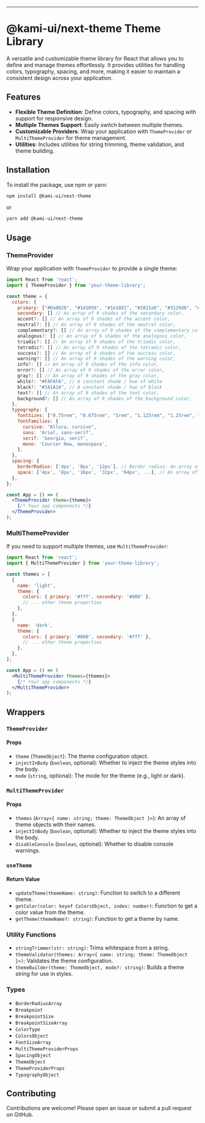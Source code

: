 ---

# @kami-ui/next-theme Theme Library

A versatile and customizable theme library for React that allows you to define and manage themes effortlessly. It provides utilities for handling colors, typography, spacing, and more, making it easier to maintain a consistent design across your application.

## Features

- **Flexible Theme Definition**: Define colors, typography, and spacing with support for responsive design.
- **Multiple Themes Support**: Easily switch between multiple themes.
- **Customizable Providers**: Wrap your application with `ThemeProvider` or `MultiThemeProvider` for theme management.
- **Utilities**: Includes utilities for string trimming, theme validation, and theme building.

## Installation

To install the package, use npm or yarn:

```bash
npm install @kami-ui/next-theme
```

or

```bash
yarn add @kami-ui/next-theme
```

## Usage

### ThemeProvider

Wrap your application with `ThemeProvider` to provide a single theme:

```jsx
import React from 'react';
import { ThemeProvider } from 'your-theme-library';

const theme = {
  colors: {
    primary: ["#0a082b", "#141056", "#1e1881", "#2821ab", "#3129d6", "#5b54de", "#847ee7", "#ada9ef", "#d6d4f7"], // An array of 9 shades of the primary color
    secondary: [] // An array of 9 shades of the secondary color,
    accent?: [] // An array of 9 shades of the accent color,
    neutral?: [] // An array of 9 shades of the neutral color,
    complementary?: [] // An array of 9 shades of the complementary color,
    analogous?: [] // An array of 9 shades of the analogous color,
    triadic?: [] // An array of 9 shades of the triadic color,
    tetradic?: [] // An array of 9 shades of the tetradic color,
    success?: [] // An array of 9 shades of the success color,
    warning?: [] // An array of 9 shades of the warning color,
    info?: [] // An array of 9 shades of the info color,
    error?: [] // An array of 9 shades of the error color,
    gray?: [] // An array of 9 shades of the gray color,
    white?: "#FAFAFA", // A constant shade / hue of white
    black?: "#1A1A1A", // A constant shade / hue of black
    text?: [] // An array of 9 shades of the text color,
    background?: [] // An array of 9 shades of the background color,
  },
  typography: {
    fontSizes: ["0.75rem", "0.875rem", "1rem", "1.125rem", "1.25rem", "1.5rem", "1.75rem"], // An array of 7, 9, or 11 strings representing font sizes
    fontFamilies: {
      cursive: "Allura, cursive",
      sans: 'Arial, sans-serif',
      serif: 'Georgia, serif',
      mono: 'Courier New, monospace',
    },
  },
  spacing: {
    borderRadius: ['4px', '8px', '12px'], // Border radius: An array of 3, 5, or 7 strings representing border radius values
    space: ['4px', '8px', '16px', '32px', '64px', ...], // An array of 20 strings representing space values
  },
};

const App = () => (
  <ThemeProvider theme={theme}>
    {/* Your app components */}
  </ThemeProvider>
);
```

### MultiThemeProvider

If you need to support multiple themes, use `MultiThemeProvider`:

```jsx
import React from 'react';
import { MultiThemeProvider } from 'your-theme-library';

const themes = [
  {
    name: 'light',
    theme: {
      colors: { primary: '#fff', secondary: '#000' },
      // ... other theme properties
    },
  },
  {
    name: 'dark',
    theme: {
      colors: { primary: '#000', secondary: '#fff' },
      // ... other theme properties
    },
  },
];

const App = () => (
  <MultiThemeProvider themes={themes}>
    {/* Your app components */}
  </MultiThemeProvider>
);
```

## Wrappers

### `ThemeProvider`

#### Props

- `theme` (`ThemeObject`): The theme configuration object.
- `injectInBody` (`boolean`, optional): Whether to inject the theme styles into the body.
- `mode` (`string`, optional): The mode for the theme (e.g., light or dark).

### `MultiThemeProvider`

#### Props

- `themes` (`Array<{ name: string; theme: ThemeObject }>`): An array of theme objects with their names.
- `injectInBody` (`boolean`, optional): Whether to inject the theme styles into the body.
- `disableConsole` (`boolean`, optional): Whether to disable console warnings.

### `useTheme`

#### Return Value

- `updateTheme(themeName: string)`: Function to switch to a different theme.
- `getColor(color: keyof ColorsObject, index: number)`: Function to get a color value from the theme.
- `getTheme(themeName?: string)`: Function to get a theme by name.

### Utility Functions

- `stringTrimmer(str: string)`: Trims whitespace from a string.
- `themeValidator(themes: Array<{ name: string; theme: ThemeObject }>)`: Validates the theme configuration.
- `themeBuilder(theme: ThemeObject, mode?: string)`: Builds a theme string for use in styles.

### Types

- `BorderRadiusArray`
- `Breakpoint`
- `BreakpointSize`
- `BreakpointSizeArray`
- `ColorType`
- `ColorsObject`
- `FontSizeArray`
- `MultiThemeProviderProps`
- `SpacingObject`
- `ThemeObject`
- `ThemeProviderProps`
- `TypographyObject`

## Contributing

Contributions are welcome! Please open an issue or submit a pull request on GitHub.